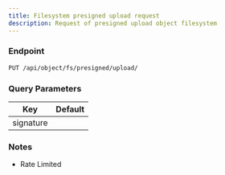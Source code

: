 ```yaml
---
title: Filesystem presigned upload request
description: Request of presigned upload object filesystem
---
```


### Endpoint

```bash
PUT /api/object/fs/presigned/upload/
```

### Query Parameters

| Key | Default |
|-----|---------|
| signature |  |

### Notes

- Rate Limited
